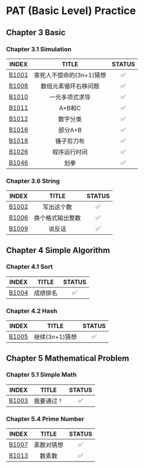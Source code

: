 # PAT (Basic Level) Practice
## Chapter 3 Basic
### Chapter 3.1 Simulation
| INDEX | TITLE | STATUS |
|:------:|:------:|:------:|
| [B1001](./code/B1001.cpp)  | 害死人不偿命的(3n+1)猜想 | :white_check_mark: |
| [B1008](./code/B1008.cpp)  | 数组元素循环右移问题 | :white_check_mark: |
| [B1010](./code/B1010.cpp)  | 一元多项式求导 | :white_check_mark: |
| [B1011](./code/B1011.cpp)  | 	A+B和C | :white_check_mark: |
| [B1012](./code/B1012.cpp)  | 数字分类 | :white_check_mark: |
| [B1016](./code/B1016.cpp)  | 部分A+B | :white_check_mark: |
| [B1018](./code/B1018.cpp)  | 锤子剪刀布 | :white_check_mark: |
| [B1026](./code/B1026.cpp)  | 程序运行时间 | :white_check_mark: |
| [B1046](./code/B1046.cpp)  | 划拳 | :white_check_mark: |

### Chapter 3.6 String
| INDEX | TITLE | STATUS |
|:------:|:------:|:------:|
| [B1002](./code/B1002.cpp)  | 写出这个数 | :white_check_mark: |
| [B1006](./code/B1006.cpp)  | 换个格式输出整数 | :white_check_mark: |
| [B1009](./code/B1009.cpp)  | 说反话 | :white_check_mark: |

## Chapter 4 Simple Algorithm
### Chapter 4.1 Sort
| INDEX | TITLE | STATUS |
|:------:|:------:|:------:|
| [B1004](./code/B1004.cpp)  | 成绩排名 | :white_check_mark: |

### Chapter 4.2 Hash
| INDEX | TITLE | STATUS |
|:------:|:------:|:------:|
| [B1005](./code/B1005.cpp)  | 继续(3n+1)猜想 | :white_check_mark: |

## Chapter 5 Mathematical Problem
### Chapter 5.1 Simple Math
| INDEX | TITLE | STATUS |
|:------:|:------:|:------:|
| [B1003](./code/B1003.cpp)  | 我要通过！ | :white_check_mark: |

### Chapter 5.4 Prime Number
| INDEX | TITLE | STATUS |
|:------:|:------:|:------:|
| [B1007](./code/B1007.cpp)  | 素数对猜想 | :white_check_mark: |
| [B1013](./code/B1013.cpp)  | 数素数 | :white_check_mark: |